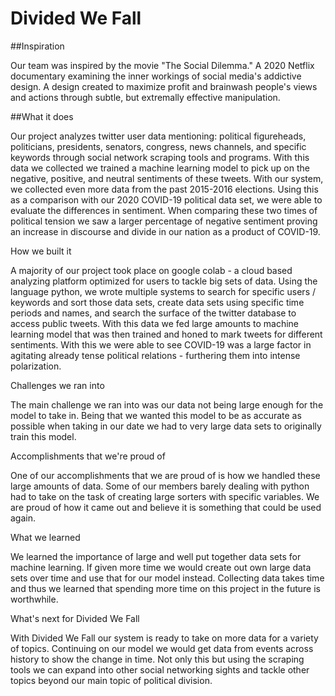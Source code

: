 # Divided We Fall

##Inspiration

Our team was inspired by the movie "The Social Dilemma." A 2020 Netflix documentary examining the inner workings of social media's addictive design. A design created to maximize profit and brainwash people's views and actions through subtle, but extremally effective manipulation.

##What it does

Our project analyzes twitter user data mentioning: political figureheads, politicians, presidents, senators, congress, news channels, and specific keywords through social network scraping tools and programs. With this data we collected we trained a machine learning model to pick up on the negative, positive, and neutral sentiments of these tweets. With our system, we collected even more data from the past 2015-2016 elections. Using this as a comparison with our 2020 COVID-19 political data set, we were able to evaluate the differences in sentiment. When comparing these two times of political tension we saw a larger percentage of negative sentiment proving an increase in discourse and divide in our nation as a product of COVID-19.

How we built it

A majority of our project took place on google colab - a cloud based analyzing platform optimized for users to tackle big sets of data. Using the language python, we wrote multiple systems to search for specific users / keywords and sort those data sets, create data sets using specific time periods and names, and search the surface of the twitter database to access public tweets. With this data we fed large amounts to machine learning model that was then trained and honed to mark tweets for different sentiments. With this we were able to see COVID-19 was a large factor in agitating already tense political relations - furthering them into intense polarization.

Challenges we ran into

The main challenge we ran into was our data not being large enough for the model to take in. Being that we wanted this model to be as accurate as possible when taking in our date we had to very large data sets to originally train this model.

Accomplishments that we're proud of

One of our accomplishments that we are proud of is how we handled these large amounts of data. Some of our members barely dealing with python had to take on the task of creating large sorters with specific variables. We are proud of how it came out and believe it is something that could be used again.

What we learned

We learned the importance of large and well put together data sets for machine learning. If given more time we would create out own large data sets over time and use that for our model instead. Collecting data takes time and thus we learned that spending more time on this project in the future is worthwhile.

What's next for Divided We Fall

With Divided We Fall our system is ready to take on more data for a variety of topics. Continuing on our model we would get data from events across history to show the change in time. Not only this but using the scraping tools we can expand into other social networking sights and tackle other topics beyond our main topic of political division.
